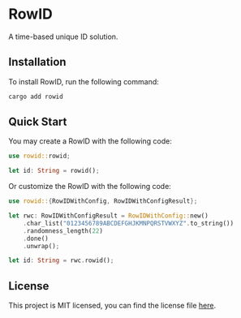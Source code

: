 # RowID

A time-based unique ID solution.

## Installation

To install RowID, run the following command:

```bash
cargo add rowid
```

## Quick Start

You may create a RowID with the following code:

```rust
use rowid::rowid;

let id: String = rowid();
```

Or customize the RowID with the following code:

```rust
use rowid::{RowIDWithConfig, RowIDWithConfigResult};

let rwc: RowIDWithConfigResult = RowIDWithConfig::new()
    .char_list("0123456789ABCDEFGHJKMNPQRSTVWXYZ".to_string())
    .randomness_length(22)
    .done()
    .unwrap();

let id: String = rwc.rowid();
```

## License

This project is MIT licensed, 
you can find the license file [here](./LICENSE).
